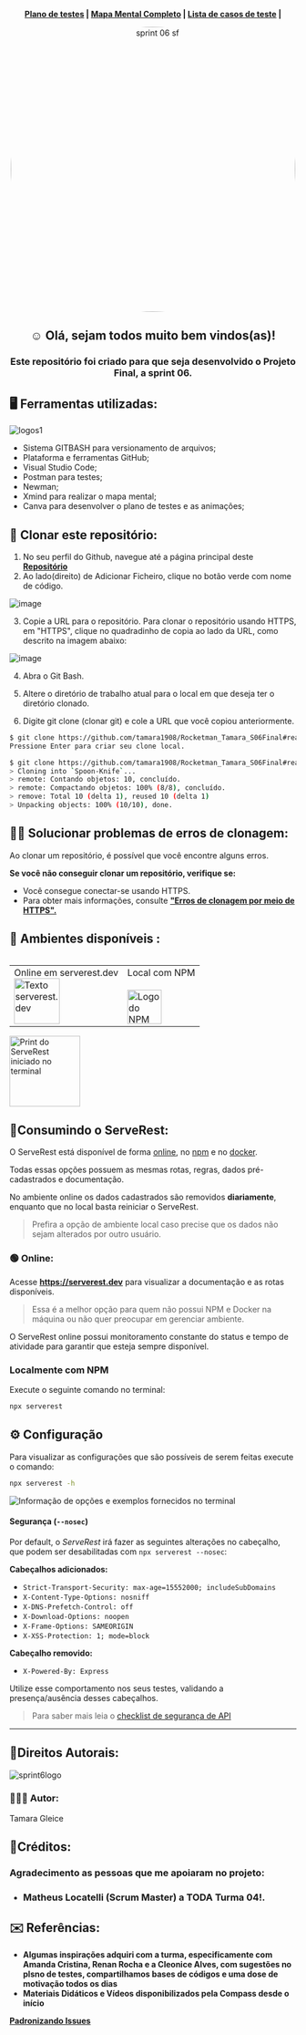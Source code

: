  <p align="center">
 <b>
   <a href="https://www.canva.com/design/DAFG4psALec/aor6IQ209bu4kQg7rgEqoQ/view?utm_content=DAFG4psALec&utm_campaign=designshare&utm_medium=link&utm_source=homepage_design_menu">Plano de testes</a> |
   <a href="https://www.canva.com/design/DAFLI2vUmDc/-OVp_0-yoz1fB1t8xG-vtg/view?utm_content=DAFLI2vUmDc&utm_campaign=designshare&utm_medium=link&utm_source=homepage_design_menu">Mapa Mental Completo</a> |
   <a href="https://www.canva.com/design/DAFK6q65orM/s4MEUz1kCaDvcJu4V38ZUw/view?utm_content=DAFK6q65orM&utm_campaign=designshare&utm_medium=link&utm_source=homepage_design_menu">Lista de casos de teste</a> |
 </b>
</p> 


<div align="center"> 
  <img align="center" alt="sprint 06 sf" height="500" style="border-radius:500px;" src="https://user-images.githubusercontent.com/102266911/187699538-be961390-0ae5-46b0-985d-376893926e50.png">  
 </div>
    
<b><h2 align="center">☺️ Olá, sejam todos muito bem vindos(as)!</h2></b>

<b><h3 align="center">Este repositório foi criado para que seja desenvolvido o Projeto Final, a sprint 06.</h2></b>

<b><h2 align="left">🖥️ Ferramentas utilizadas:</h2></b>
![logos1](https://user-images.githubusercontent.com/102266911/187693409-e5ce6ad8-e206-4f70-8a8d-4d97e0eb1131.png)
 * Sistema GITBASH para versionamento de arquivos;
 * Plataforma e ferramentas GitHub;
 * Visual Studio Code;
 * Postman para testes;
 * Newman;
 * Xmind para realizar o mapa mental;
 * Canva para desenvolver o plano de testes e as animações;
 
<b><h2 align="left">🔗 Clonar este repositório:</h2></b>
1. No seu perfil do Github, navegue até a página principal deste <b> <a href="https://github.com/tamara1908/Rocketman_Tamara_S06Final">Repositório</a>  </b>
2. Ao lado(direito) de Adicionar Ficheiro, clique no botão verde com nome de código.

![image](https://user-images.githubusercontent.com/102266911/188284699-4fc48d45-282d-4f37-8d2d-464626a726fb.png)

3. Copie a URL para o repositório.
Para clonar o repositório usando HTTPS, em "HTTPS", clique no quadradinho de copia ao lado da URL, como descrito na imagem abaixo:

 ![image](https://user-images.githubusercontent.com/102266911/188284806-371bac2c-4d55-414a-88fe-c1a6ac6275ce.png)

4. Abra o Git Bash.

5. Altere o diretório de trabalho atual para o local em que deseja ter o diretório clonado.

6. Digite git clone (clonar git) e cole a URL que você copiou anteriormente.
```sh
$ git clone https://github.com/tamara1908/Rocketman_Tamara_S06Final#readme
Pressione Enter para criar seu clone local.
```
```sh
$ git clone https://github.com/tamara1908/Rocketman_Tamara_S06Final#readme
> Cloning into `Spoon-Knife`...
> remote: Contando objetos: 10, concluído.
> remote: Compactando objetos: 100% (8/8), concluído.
> remove: Total 10 (delta 1), reused 10 (delta 1)
> Unpacking objects: 100% (10/10), done.
```

<b><h2 align="left">😵‍💫 Solucionar problemas de erros de clonagem:</h2></b>
Ao clonar um repositório, é possível que você encontre alguns erros.

**Se você não conseguir clonar um repositório, verifique se:**
* Você consegue conectar-se usando HTTPS. 
* Para obter mais informações, consulte <b> <a href="https://docs.github.com/pt/repositories/creating-and-managing-repositories/troubleshooting-cloning-errors">"Erros de clonagem por meio de HTTPS".</a>  </b>
 
 
 <b><h2 align="left">🌵 Ambientes disponíveis :</h2></b>

<table align="left">
  <tr>
    <td align="left">Online em serverest.dev<br/><a href="#online"><img alt="Texto serverest.dev" src="https://user-images.githubusercontent.com/29241659/97096352-49b1b380-1641-11eb-9b0a-5bb72e1b3882.png" height="80"></a></td>
    <td align="left">Local com NPM<br/><br/><a href="#localmente-com-npm"><img alt="Logo do NPM" src="https://user-images.githubusercontent.com/29241659/97096283-4bc74280-1640-11eb-920a-1c145b0c39d4.png" height="60"></a></td>
  </tr>
</table>

<p align="left">
 <img alt="Print do ServeRest iniciado no terminal" src="https://user-images.githubusercontent.com/29241659/97097145-fa24b500-164b-11eb-9a1f-f9cae275ec98.png" height="124">
</p>

## 📄Consumindo o ServeRest:

O ServeRest está disponível de forma [online](https://serverest.dev), no [npm](https://www.npmjs.com/package/serverest) e no [docker](https://hub.docker.com/r/paulogoncalvesbh/serverest/).

Todas essas opções possuem as mesmas rotas, regras, dados pré-cadastrados e documentação.

No ambiente online os dados cadastrados são removidos **diariamente**, enquanto que no local basta reiniciar o ServeRest.

> Prefira a opção de ambiente local caso precise que os dados não sejam alterados por outro usuário.

### 🟢 Online:

Acesse **<https://serverest.dev>** para visualizar a documentação e as rotas disponíveis.

> Essa é a melhor opção para quem não possui NPM e Docker na máquina ou não quer preocupar em gerenciar ambiente.

O ServeRest online possui monitoramento constante do status e tempo de atividade para garantir que esteja sempre disponível.
### Localmente com NPM

Execute o seguinte comando no terminal:

```sh
npx serverest
```

## ⚙️ Configuração

Para visualizar as configurações que são possíveis de serem feitas execute o comando:

```sh
npx serverest -h
```

![Informação de opções e exemplos fornecidos no terminal](https://user-images.githubusercontent.com/29241659/84348644-d45eae00-ab8b-11ea-89a4-d8cda3b32b74.png)

#### Segurança (`--nosec`)

Por default, o _ServeRest_ irá fazer as seguintes alterações no cabeçalho, que podem ser desabilitadas com `npx serverest --nosec`:

**Cabeçalhos adicionados:**
- `Strict-Transport-Security: max-age=15552000; includeSubDomains`
- `X-Content-Type-Options: nosniff`
- `X-DNS-Prefetch-Control: off`
- `X-Download-Options: noopen`
- `X-Frame-Options: SAMEORIGIN`
- `X-XSS-Protection: 1; mode=block`

**Cabeçalho removido:**
- `X-Powered-By: Express`

Utilize esse comportamento nos seus testes, validando a presença/ausência desses cabeçalhos.

> Para saber mais leia o [checklist de segurança de API](https://github.com/shieldfy/API-Security-Checklist#api-security-checklist)

---

## 🎯Direitos Autorais: 
![sprint6logo](https://user-images.githubusercontent.com/102266911/187577955-e6493788-912f-4c67-89ad-7fb77b180867.png)

### 👩🏿‍💻 Autor: 
Tamara Gleice

## 📌Créditos: 

### Agradecimento as pessoas que me apoiaram no projeto: 
* ### Matheus Locatelli (Scrum Master) a TODA Turma 04!.
   
## ✉️ Referências:
* **Algumas inspirações adquiri com a turma, especificamente com Amanda Cristina, Renan Rocha e a Cleonice Alves, com sugestões no plsno de testes, compartilhamos bases de códigos e uma dose de motivação todos os dias**
* **Materiais Didáticos e Vídeos disponibilizados pela Compass desde o início**
<p align="left">
 <b>
   <a href="https://www.youtube.com/watch?v=CMzOM2VyNLw">Padronizando Issues</a>
 </b>
</p> 
